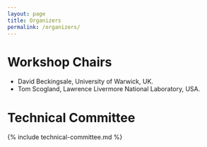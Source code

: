 ```yaml
---
layout: page
title: Organizers
permalink: /organizers/
---
```


# Workshop Chairs

- David Beckingsale, University of Warwick, UK.
- Tom Scogland, Lawrence Livermore National Laboratory, USA.

# Technical Committee

{% include technical-committee.md %}
